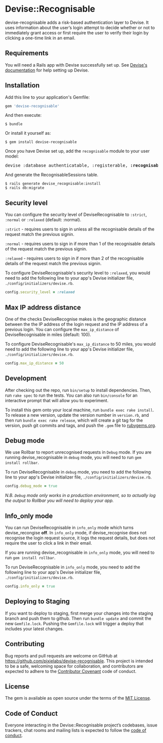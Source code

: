 # Devise::Recognisable

devise-recognisable adds a risk-based authentication layer to Devise. It uses
information about the user’s login attempt to decide whether or not to
immediately grant access or first require the user to verify their login by
clicking a one-time link in an email.

## Requirements

You will need a Rails app with Devise successfully set up. See
[Devise's documentation](https://github.com/plataformatec/devise/) for help
setting up Devise.

## Installation

Add this line to your application's Gemfile:

```ruby
gem 'devise-recognisable'
```

And then execute:

    $ bundle

Or install it yourself as:

    $ gem install devise-recognisable

Once you have Devise set up, add the `recognisable` module to your user model:

<pre>
devise :database_authenticatable, :registerable, <b>:recognisable</b>
</pre>

And generate the RecognisableSessions table.

    $ rails generate devise_recognisable:install
    $ rails db:migrate

## Security level

You can configure the security level of DeviseRecognisable to `:strict`,
`:normal` or `:relaxed` (default: :normal).

`:strict` - requires users to sign in unless all the recognisable details of the
request match the previous signin.

`:normal` - requires users to sign in if more than 1 of the recognisable details
of the request match the previous signin.

`:relaxed` - requires users to sign in if more than 2 of the recognisable details
of the request match the previous signin.

To configure DeviseRecognisable's security level to `:relaxed`, you would need
to add the following line to your app's Devise initializer file,
`./config/initializers/devise.rb`.

```ruby
config.security_level = :relaxed
```

## Max IP address distance

One of the checks DeviseRecognise makes is the geographic distance between the
the IP address of the login request and the IP address of a previous login.
You can configure the `max_ip_distance` of DeviseRecognisable in miles
(default: 100).

To configure DeviseRecognisable's `max_ip_distance` to 50 miles, you would need
to add the following line to your app's Devise initializer file,
`./config/initializers/devise.rb`.

```ruby
config.max_ip_distance = 50
```

## Development

After checking out the repo, run `bin/setup` to install dependencies. Then, run
`rake spec` to run the tests. You can also run `bin/console` for an interactive
prompt that will allow you to experiment.

To install this gem onto your local machine, run `bundle exec rake install`. To
release a new version, update the version number in `version.rb`, and then run
`bundle exec rake release`, which will create a git tag for the version, push
git commits and tags, and push the `.gem` file to [rubygems.org](https://rubygems.org).

## Debug mode

We use Rollbar to report unrecognised requests in `Debug` mode. If you are running
devise_recognisable in `debug` mode, you will need to run `gem install rollbar`.

To run DeviseRecognisable in `debug` mode, you need to add the following line
to your app's Devise initializer file, `./config/initializers/devise.rb`.

```ruby
config.debug_mode = true
```

_N.B. `Debug` mode only works in a production environment, so to actually log the
output to Rollbar you will need to deploy your app._

## Info_only mode

You can run DeviseRecognisable in `info_only` mode which turns
devise_recongise __off__. In `info_only` mode, if devise_recognise does not
recognise the login request source, it logs the request details, but does not
require the user to click a link in their email.

If you are running
devise_recognisable in `info_only` mode, you will need to run `gem install rollbar`.

To run DeviseRecognisable in `info_only` mode, you need to add the following line
to your app's Devise initializer file, `./config/initializers/devise.rb`.

```ruby
config.info_only = true
```

## Deploying to Staging

If you want to deploy to staging, first merge your changes into the staging
branch and push them to github. Then run `bundle update` and commit the new
`Gemfile.lock`. Pushing the `Gemfile.lock` will trigger a deploy that includes
your latest changes.

## Contributing

Bug reports and pull requests are welcome on GitHub at
https://github.com/pixielabs/devise-recognisable. This project is intended to be
a safe, welcoming space for collaboration, and contributors are expected to
adhere to the [Contributor Covenant](http://contributor-covenant.org) code of
conduct.

## License

The gem is available as open source under the terms of the [MIT License](https://opensource.org/licenses/MIT).

## Code of Conduct

Everyone interacting in the Devise::Recognisable project’s codebases, issue
trackers, chat rooms and mailing lists is expected to follow the
[code of conduct](https://github.com/pixielabs/devise-recognisable/blob/master/CODE_OF_CONDUCT.md).
